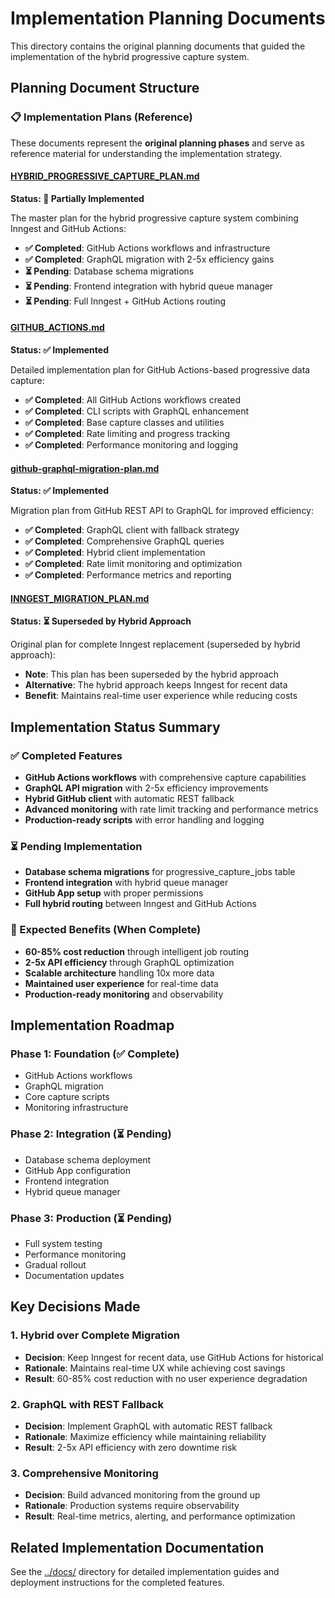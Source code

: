# Implementation Planning Documents

This directory contains the original planning documents that guided the implementation of the hybrid progressive capture system.

## Planning Document Structure

### 📋 Implementation Plans (Reference)

These documents represent the **original planning phases** and serve as reference material for understanding the implementation strategy.

#### [HYBRID_PROGRESSIVE_CAPTURE_PLAN.md](HYBRID_PROGRESSIVE_CAPTURE_PLAN.md)
**Status: 🔄 Partially Implemented**

The master plan for the hybrid progressive capture system combining Inngest and GitHub Actions:
- **✅ Completed**: GitHub Actions workflows and infrastructure
- **✅ Completed**: GraphQL migration with 2-5x efficiency gains
- **⏳ Pending**: Database schema migrations
- **⏳ Pending**: Frontend integration with hybrid queue manager
- **⏳ Pending**: Full Inngest + GitHub Actions routing

#### [GITHUB_ACTIONS.md](GITHUB_ACTIONS.md)
**Status: ✅ Implemented**

Detailed implementation plan for GitHub Actions-based progressive data capture:
- **✅ Completed**: All GitHub Actions workflows created
- **✅ Completed**: CLI scripts with GraphQL enhancement
- **✅ Completed**: Base capture classes and utilities
- **✅ Completed**: Rate limiting and progress tracking
- **✅ Completed**: Performance monitoring and logging

#### [github-graphql-migration-plan.md](github-graphql-migration-plan.md)
**Status: ✅ Implemented**

Migration plan from GitHub REST API to GraphQL for improved efficiency:
- **✅ Completed**: GraphQL client with fallback strategy
- **✅ Completed**: Comprehensive GraphQL queries
- **✅ Completed**: Hybrid client implementation
- **✅ Completed**: Rate limit monitoring and optimization
- **✅ Completed**: Performance metrics and reporting

#### [INNGEST_MIGRATION_PLAN.md](INNGEST_MIGRATION_PLAN.md)
**Status: ⏳ Superseded by Hybrid Approach**

Original plan for complete Inngest replacement (superseded by hybrid approach):
- **Note**: This plan has been superseded by the hybrid approach
- **Alternative**: The hybrid approach keeps Inngest for recent data
- **Benefit**: Maintains real-time user experience while reducing costs

## Implementation Status Summary

### ✅ Completed Features
- **GitHub Actions workflows** with comprehensive capture capabilities
- **GraphQL API migration** with 2-5x efficiency improvements
- **Hybrid GitHub client** with automatic REST fallback
- **Advanced monitoring** with rate limit tracking and performance metrics
- **Production-ready scripts** with error handling and logging

### ⏳ Pending Implementation
- **Database schema migrations** for progressive_capture_jobs table
- **Frontend integration** with hybrid queue manager
- **GitHub App setup** with proper permissions
- **Full hybrid routing** between Inngest and GitHub Actions

### 🎯 Expected Benefits (When Complete)
- **60-85% cost reduction** through intelligent job routing
- **2-5x API efficiency** through GraphQL optimization
- **Scalable architecture** handling 10x more data
- **Maintained user experience** for real-time data
- **Production-ready monitoring** and observability

## Implementation Roadmap

### Phase 1: Foundation (✅ Complete)
- GitHub Actions workflows
- GraphQL migration
- Core capture scripts
- Monitoring infrastructure

### Phase 2: Integration (⏳ Pending)
- Database schema deployment
- GitHub App configuration
- Frontend integration
- Hybrid queue manager

### Phase 3: Production (⏳ Pending)
- Full system testing
- Performance monitoring
- Gradual rollout
- Documentation updates

## Key Decisions Made

### 1. **Hybrid over Complete Migration**
- **Decision**: Keep Inngest for recent data, use GitHub Actions for historical
- **Rationale**: Maintains real-time UX while achieving cost savings
- **Result**: 60-85% cost reduction with no user experience degradation

### 2. **GraphQL with REST Fallback**
- **Decision**: Implement GraphQL with automatic REST fallback
- **Rationale**: Maximize efficiency while maintaining reliability
- **Result**: 2-5x API efficiency with zero downtime risk

### 3. **Comprehensive Monitoring**
- **Decision**: Build advanced monitoring from the ground up
- **Rationale**: Production systems require observability
- **Result**: Real-time metrics, alerting, and performance optimization

## Related Implementation Documentation

See the [../docs/](../docs/) directory for detailed implementation guides and deployment instructions for the completed features.